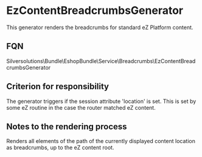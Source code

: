 # EzContentBreadcrumbsGenerator

This generator renders the breadcrumbs for standard eZ Platform content.  

## FQN

Silversolutions\\Bundle\\EshopBundle\\Service\\Breadcrumbs\\EzContentBreadcrumbsGenerator

## Criterion for responsibility

The generator triggers if the session attribute 'location' is set. This is set by some eZ routine in the case the router matched eZ content.

## Notes to the rendering process

Renders all elements of the path of the currently displayed content location as breadcrumbs, up to the eZ content root.
